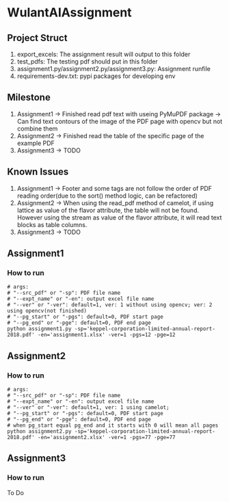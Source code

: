 # WulantAIAssignment
## Project Struct
1. export_excels: The assignment result will output to this folder
2. test_pdfs: The testing pdf should put in this folder
3. assignment1.py/assignment2.py/assignment3.py: Assignment runfile
4. requirements-dev.txt: pypi packages for developing env
## Milestone
1. Assignment1 
    -> Finished read pdf text with useing PyMuPDF package
    -> Can find text contours of the image of the PDF page with opencv but not combine them
2. Assignment2 
    -> Finished read the table of the specific page of the example PDF
3. Assignment3 
    -> TODO

## Known Issues
1. Assignment1
    -> Footer and some tags are not follow the order of PDF reading order(due to the sort() method logic, can be refactored)
2. Assignment2
    -> When using the read_pdf method of camelot, if using lattice as value of the flavor attribute, the table will not be found. However using the stream as value of the flavor attribute, it will read text blocks as table columns.
3. Assignment3
    -> TODO
## Assignment1
### How to run
```
# args:
# "--src_pdf" or "-sp": PDF file name
# "--expt_name" or "-en": output excel file name
# "--ver" or "-ver": default=1, ver: 1 without using opencv; ver: 2 using opencv(not finished)
# "--pg_start" or "-pgs": default=0, PDF start page
# "--pg_end" or "-pge": default=0, PDF end page
python assignment1.py -sp='keppel-corporation-limited-annual-report-2018.pdf' -en='assignment1.xlsx' -ver=1 -pgs=12 -pge=12
```
## Assignment2
### How to run

```
# args:
# "--src_pdf" or "-sp": PDF file name
# "--expt_name" or "-en": output excel file name
# "--ver" or "-ver": default=1, ver: 1 using camelot;
# "--pg_start" or "-pgs": default=0, PDF start page
# "--pg_end" or "-pge": default=0, PDF end page
# when pg_start equal pg_end and it starts with 0 will mean all pages
python assignment2.py -sp='keppel-corporation-limited-annual-report-2018.pdf' -en='assignment2.xlsx' -ver=1 -pgs=77 -pge=77
```
## Assignment3
### How to run

To Do